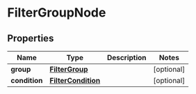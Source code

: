 
# FilterGroupNode

## Properties
Name | Type | Description | Notes
------------ | ------------- | ------------- | -------------
**group** | [**FilterGroup**](FilterGroup.md) |  |  [optional]
**condition** | [**FilterCondition**](FilterCondition.md) |  |  [optional]



